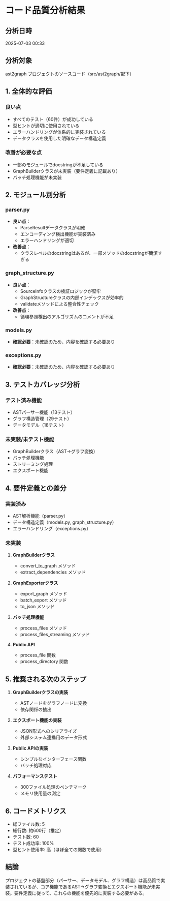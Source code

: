 # コード品質分析結果

## 分析日時
2025-07-03 00:33

## 分析対象
ast2graph プロジェクトのソースコード（src/ast2graph/配下）

## 1. 全体的な評価

### 良い点
- すべてのテスト（60件）が成功している
- 型ヒントが適切に使用されている
- エラーハンドリングが体系的に実装されている
- データクラスを使用した明確なデータ構造定義

### 改善が必要な点
- 一部のモジュールでdocstringが不足している
- GraphBuilderクラスが未実装（要件定義に記載あり）
- バッチ処理機能が未実装

## 2. モジュール別分析

### parser.py
- **良い点**：
  - ParseResultデータクラスが明確
  - エンコーディング検出機能が実装済み
  - エラーハンドリングが適切
- **改善点**：
  - クラスレベルのdocstringはあるが、一部メソッドのdocstringが簡潔すぎる

### graph_structure.py
- **良い点**：
  - SourceInfoクラスの検証ロジックが堅牢
  - GraphStructureクラスの内部インデックスが効率的
  - validateメソッドによる整合性チェック
- **改善点**：
  - 循環参照検出のアルゴリズムのコメントが不足

### models.py
- **確認必要**：未確認のため、内容を確認する必要あり

### exceptions.py
- **確認必要**：未確認のため、内容を確認する必要あり

## 3. テストカバレッジ分析

### テスト済み機能
- ASTパーサー機能（13テスト）
- グラフ構造管理（29テスト）
- データモデル（18テスト）

### 未実装/未テスト機能
- GraphBuilderクラス（AST→グラフ変換）
- バッチ処理機能
- ストリーミング処理
- エクスポート機能

## 4. 要件定義との差分

### 実装済み
- AST解析機能（parser.py）
- データ構造定義（models.py, graph_structure.py）
- エラーハンドリング（exceptions.py）

### 未実装
1. **GraphBuilderクラス**
   - convert_to_graph メソッド
   - extract_dependencies メソッド

2. **GraphExporterクラス**
   - export_graph メソッド
   - batch_export メソッド
   - to_json メソッド

3. **バッチ処理機能**
   - process_files メソッド
   - process_files_streaming メソッド

4. **Public API**
   - process_file 関数
   - process_directory 関数

## 5. 推奨される次のステップ

1. **GraphBuilderクラスの実装**
   - ASTノードをグラフノードに変換
   - 依存関係の抽出

2. **エクスポート機能の実装**
   - JSON形式へのシリアライズ
   - 外部システム連携用のデータ形式

3. **Public APIの実装**
   - シンプルなインターフェース関数
   - バッチ処理対応

4. **パフォーマンステスト**
   - 300ファイル処理のベンチマーク
   - メモリ使用量の測定

## 6. コードメトリクス

- 総ファイル数: 5
- 総行数: 約600行（推定）
- テスト数: 60
- テスト成功率: 100%
- 型ヒント使用率: 高（ほぼ全ての関数で使用）

## 結論

プロジェクトの基盤部分（パーサー、データモデル、グラフ構造）は高品質で実装されているが、コア機能であるAST→グラフ変換とエクスポート機能が未実装。要件定義に従って、これらの機能を優先的に実装する必要がある。